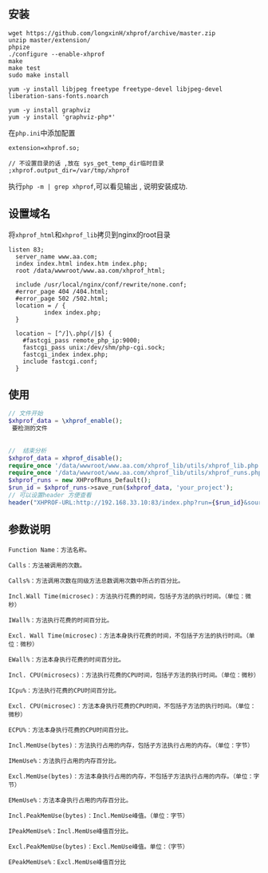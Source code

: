 ## 安装 

```shell
wget https://github.com/longxinH/xhprof/archive/master.zip
unzip master/extension/
phpize
./configure --enable-xhprof
make
make test
sudo make install

yum -y install libjpeg freetype freetype-devel libjpeg-devel liberation-sans-fonts.noarch 

yum -y install graphviz
yum -y install 'graphviz-php*'

```

在`php.ini`中添加配置

```
extension=xhprof.so;

// 不设置目录的话 ,放在 sys_get_temp_dir临时目录
;xhprof.output_dir=/var/tmp/xhprof 
```

执行`php -m | grep xhprof`,可以看见输出 , 说明安装成功.

## 设置域名

将`xhprof_html`和`xhprof_lib`拷贝到nginx的root目录

```
listen 83;
  server_name www.aa.com;
  index index.html index.htm index.php;
  root /data/wwwroot/www.aa.com/xhprof_html;

  include /usr/local/nginx/conf/rewrite/none.conf;
  #error_page 404 /404.html;
  #error_page 502 /502.html;
  location = / {
          index index.php;
  }

  location ~ [^/]\.php(/|$) {
    #fastcgi_pass remote_php_ip:9000;
    fastcgi_pass unix:/dev/shm/php-cgi.sock;
    fastcgi_index index.php;
    include fastcgi.conf;
  }
```

## 使用

```php
// 文件开始
$xhprof_data = \xhprof_enable();
 要检测的文件
   
   
//  结束分析
$xhprof_data = xhprof_disable();
require_once '/data/wwwroot/www.aa.com/xhprof_lib/utils/xhprof_lib.php';
require_once '/data/wwwroot/www.aa.com/xhprof_lib/utils/xhprof_runs.php';
$xhprof_runs = new XHProfRuns_Default();
$run_id = $xhprof_runs->save_run($xhprof_data, 'your_project');
// 可以设置header 方便查看
header("XHPROF-URL:http://192.168.33.10:83/index.php?run={$run_id}&source=your_project");


```



## 参数说明

    Function Name：方法名称。
    
    Calls：方法被调用的次数。
    
    Calls%：方法调用次数在同级方法总数调用次数中所占的百分比。
    
    Incl.Wall Time(microsec)：方法执行花费的时间，包括子方法的执行时间。（单位：微秒）
    
    IWall%：方法执行花费的时间百分比。
    
    Excl. Wall Time(microsec)：方法本身执行花费的时间，不包括子方法的执行时间。（单位：微秒）
    
    EWall%：方法本身执行花费的时间百分比。
    
    Incl. CPU(microsecs)：方法执行花费的CPU时间，包括子方法的执行时间。（单位：微秒）
    
    ICpu%：方法执行花费的CPU时间百分比。
    
    Excl. CPU(microsec)：方法本身执行花费的CPU时间，不包括子方法的执行时间。（单位：微秒）
    
    ECPU%：方法本身执行花费的CPU时间百分比。
    
    Incl.MemUse(bytes)：方法执行占用的内存，包括子方法执行占用的内存。（单位：字节）
    
    IMemUse%：方法执行占用的内存百分比。
    
    Excl.MemUse(bytes)：方法本身执行占用的内存，不包括子方法执行占用的内存。（单位：字节）
    
    EMemUse%：方法本身执行占用的内存百分比。
    
    Incl.PeakMemUse(bytes)：Incl.MemUse峰值。（单位：字节）
    
    IPeakMemUse%：Incl.MemUse峰值百分比。
    
    Excl.PeakMemUse(bytes)：Excl.MemUse峰值。单位：（字节）
    
    EPeakMemUse%：Excl.MemUse峰值百分比
